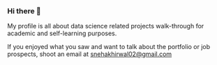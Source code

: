### Hi there 👋

My profile is all about data science related projects walk-through for academic and self-learning purposes.

If you enjoyed what you saw and want to talk about the portfolio or job prospects, shoot an email at snehakhirwal02@gmail.com

